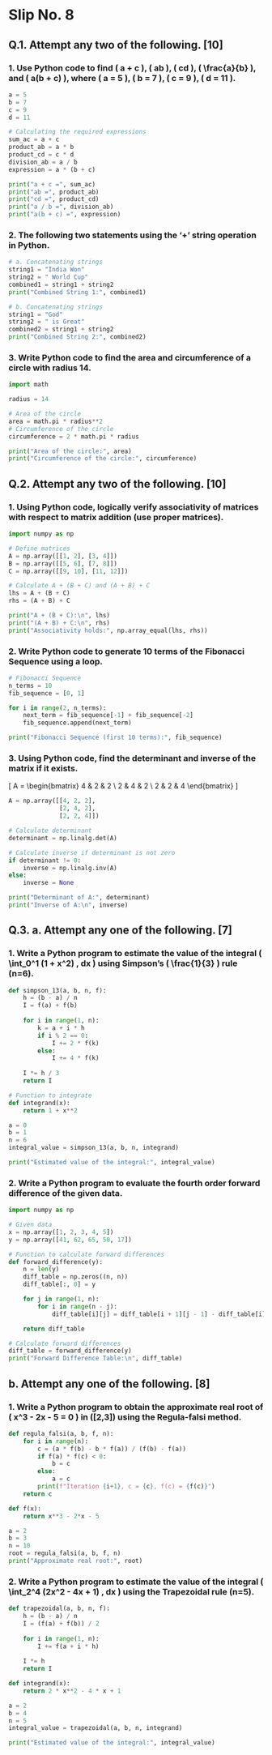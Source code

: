 
# Slip No. 8

## Q.1. Attempt any two of the following. [10]

### 1. Use Python code to find \( a + c \), \( ab \), \( cd \), \( \frac{a}{b} \), and \( a(b + c) \), where \( a = 5 \), \( b = 7 \), \( c = 9 \), \( d = 11 \).

```python
a = 5
b = 7
c = 9
d = 11

# Calculating the required expressions
sum_ac = a + c
product_ab = a * b
product_cd = c * d
division_ab = a / b
expression = a * (b + c)

print("a + c =", sum_ac)
print("ab =", product_ab)
print("cd =", product_cd)
print("a / b =", division_ab)
print("a(b + c) =", expression)
```

### 2. The following two statements using the ‘+’ string operation in Python.

```python
# a. Concatenating strings
string1 = "India Won"
string2 = " World Cup"
combined1 = string1 + string2
print("Combined String 1:", combined1)

# b. Concatenating strings
string1 = "God"
string2 = " is Great"
combined2 = string1 + string2
print("Combined String 2:", combined2)
```

### 3. Write Python code to find the area and circumference of a circle with radius 14.

```python
import math

radius = 14

# Area of the circle
area = math.pi * radius**2
# Circumference of the circle
circumference = 2 * math.pi * radius

print("Area of the circle:", area)
print("Circumference of the circle:", circumference)
```

## Q.2. Attempt any two of the following. [10]

### 1. Using Python code, logically verify associativity of matrices with respect to matrix addition (use proper matrices).

```python
import numpy as np

# Define matrices
A = np.array([[1, 2], [3, 4]])
B = np.array([[5, 6], [7, 8]])
C = np.array([[9, 10], [11, 12]])

# Calculate A + (B + C) and (A + B) + C
lhs = A + (B + C)
rhs = (A + B) + C

print("A + (B + C):\n", lhs)
print("(A + B) + C:\n", rhs)
print("Associativity holds:", np.array_equal(lhs, rhs))
```

### 2. Write Python code to generate 10 terms of the Fibonacci Sequence using a loop.

```python
# Fibonacci Sequence
n_terms = 10
fib_sequence = [0, 1]

for i in range(2, n_terms):
    next_term = fib_sequence[-1] + fib_sequence[-2]
    fib_sequence.append(next_term)

print("Fibonacci Sequence (first 10 terms):", fib_sequence)
```

### 3. Using Python code, find the determinant and inverse of the matrix if it exists.
\[ A =
\begin{bmatrix}
4 & 2 & 2 \\
2 & 4 & 2 \\
2 & 2 & 4
\end{bmatrix}
\]

```python
A = np.array([[4, 2, 2],
              [2, 4, 2],
              [2, 2, 4]])

# Calculate determinant
determinant = np.linalg.det(A)

# Calculate inverse if determinant is not zero
if determinant != 0:
    inverse = np.linalg.inv(A)
else:
    inverse = None

print("Determinant of A:", determinant)
print("Inverse of A:\n", inverse)
```

## Q.3. a. Attempt any one of the following. [7]

### 1. Write a Python program to estimate the value of the integral \( \int_0^1 (1 + x^2) \, dx \) using Simpson’s \( \frac{1}{3} \) rule (n=6).

```python
def simpson_13(a, b, n, f):
    h = (b - a) / n
    I = f(a) + f(b)
    
    for i in range(1, n):
        k = a + i * h
        if i % 2 == 0:
            I += 2 * f(k)
        else:
            I += 4 * f(k)
    
    I *= h / 3
    return I

# Function to integrate
def integrand(x):
    return 1 + x**2

a = 0
b = 1
n = 6
integral_value = simpson_13(a, b, n, integrand)

print("Estimated value of the integral:", integral_value)
```

### 2. Write a Python program to evaluate the fourth order forward difference of the given data.

```python
import numpy as np

# Given data
x = np.array([1, 2, 3, 4, 5])
y = np.array([41, 62, 65, 50, 17])

# Function to calculate forward differences
def forward_difference(y):
    n = len(y)
    diff_table = np.zeros((n, n))
    diff_table[:, 0] = y

    for j in range(1, n):
        for i in range(n - j):
            diff_table[i][j] = diff_table[i + 1][j - 1] - diff_table[i][j - 1]

    return diff_table

# Calculate forward differences
diff_table = forward_difference(y)
print("Forward Difference Table:\n", diff_table)
```

## b. Attempt any one of the following. [8]

### 1. Write a Python program to obtain the approximate real root of \( x^3 - 2x - 5 = 0 \) in \([2,3]\) using the Regula-falsi method.

```python
def regula_falsi(a, b, f, n):
    for i in range(n):
        c = (a * f(b) - b * f(a)) / (f(b) - f(a))
        if f(a) * f(c) < 0:
            b = c
        else:
            a = c
        print(f"Iteration {i+1}, c = {c}, f(c) = {f(c)}")
    return c

def f(x):
    return x**3 - 2*x - 5

a = 2
b = 3
n = 10
root = regula_falsi(a, b, f, n)
print("Approximate real root:", root)
```

### 2. Write a Python program to estimate the value of the integral \( \int_2^4 (2x^2 - 4x + 1) \, dx \) using the Trapezoidal rule (n=5).

```python
def trapezoidal(a, b, n, f):
    h = (b - a) / n
    I = (f(a) + f(b)) / 2
    
    for i in range(1, n):
        I += f(a + i * h)
    
    I *= h
    return I

def integrand(x):
    return 2 * x**2 - 4 * x + 1

a = 2
b = 4
n = 5
integral_value = trapezoidal(a, b, n, integrand)

print("Estimated value of the integral:", integral_value)
```


